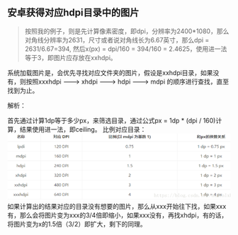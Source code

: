 ## 安卓获得对应hdpi目录中的图片

>按照我的例子，则是先计算像素密度，即dpi，分辨率为2400*1080，那么对角线分辨率为2631，尺寸或者说对角线长为6.67英寸，那么dpi = 2631/6.67=394,
>然后x(px) = dpi/160 = 394/160 = 2.4625，使用进一法等于3，即图片应存放在xxhdpi。

系统加载图片是，会优先寻找对应文件夹的图片，假设是xxhdpi目录，如果没有，则按照xxxhdpi ---> xhdpi ---> hdpi ---> mdpi 的顺序进行查找，直至找到为止。

解析：

首先通过计算1dp等于多少px，来筛选目录，通过公式px = 1dp * (dpi / 160)计算，结果使用进一法，即ceiling。
比例对应目录：
![](media/1.png)
如果计算出的结果对应的目录没有想要的图片，那么从xxx开始往下找，如果xxx有，那么会将图片变为xxx的3/4倍即缩小，如果xxx没有，再找xhdpi，有的话，将图片变为x的1.5倍（3/2）即扩大，剩下的同理。